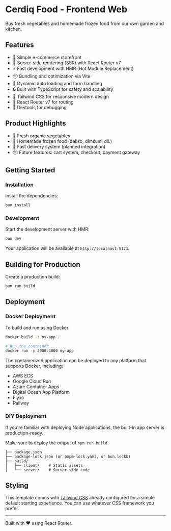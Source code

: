 # Cerdiq Food - Frontend Web

Buy fresh vegetables and homemade frozen food from our own garden and kitchen.

## Features

- 🛒 Simple e-commerce storefront
- 🚀 Server-side rendering (SSR) with React Router v7
- ⚡️ Fast development with HMR (Hot Module Replacement)
- 📦 Bundling and optimization via Vite
- 🔄 Dynamic data loading and form handling
- 🔒 Built with TypeScript for safety and scalability
- 🎨 Tailwind CSS for responsive modern design
- 🧭 React Router v7 for routing
- 🧪 Devtools for debugging

## Product Highlights

- 🥬 Fresh organic vegetables
- 🍢 Homemade frozen food (bakso, dimsum, dll.)
- 🧊 Fast delivery system (planned integration)
- 📦 Future features: cart system, checkout, payment gateway

## Getting Started

### Installation

Install the dependencies:

```bash
bun install
```

### Development

Start the development server with HMR:

```bash
bun dev
```

Your application will be available at `http://localhost:5173`.

## Building for Production

Create a production build:

```bash
bun run build
```

## Deployment

### Docker Deployment

To build and run using Docker:

```bash
docker build -t my-app .

# Run the container
docker run -p 3000:3000 my-app
```

The containerized application can be deployed to any platform that supports Docker, including:

- AWS ECS
- Google Cloud Run
- Azure Container Apps
- Digital Ocean App Platform
- Fly.io
- Railway

### DIY Deployment

If you're familiar with deploying Node applications, the built-in app server is production-ready.

Make sure to deploy the output of `npm run build`

```
├── package.json
├── package-lock.json (or pnpm-lock.yaml, or bun.lockb)
├── build/
│   ├── client/    # Static assets
│   └── server/    # Server-side code
```

## Styling

This template comes with [Tailwind CSS](https://tailwindcss.com/) already configured for a simple default starting experience. You can use whatever CSS framework you prefer.

---

Built with ❤️ using React Router.
